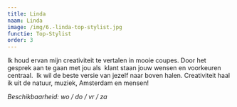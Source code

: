```yaml
---
title: Linda
naam: Linda
image: /img/6.-linda-top-stylist.jpg
functie: Top-Stylist
order: 3
---
```


Ik houd ervan mijn creativiteit te vertalen in mooie coupes. Door het gesprek aan te gaan met jou als  klant staan jouw wensen en voorkeuren centraal.  Ik wil de beste versie van jezelf naar boven halen. Creativiteit haal ik uit de natuur, muziek, Amsterdam en mensen!

*Beschikbaarheid: wo / do / vr / za*